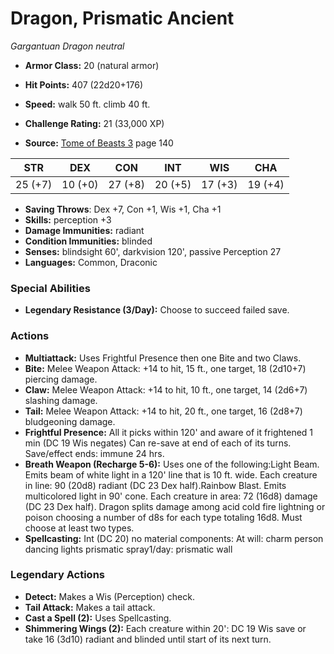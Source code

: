 # Dragon, Prismatic Ancient

*Gargantuan* *Dragon* *neutral*

- **Armor Class:** 20 (natural armor)
- **Hit Points:** 407 (22d20+176)
- **Speed:** walk 50 ft. climb 40 ft.

- **Challenge Rating:** 21 (33,000 XP)
- **Source:** [Tome of Beasts 3](https://koboldpress.com/kpstore/product/tome-of-beasts-3-for-5th-edition/) page 140

| STR | DEX | CON | INT | WIS | CHA |
| --- | --- | --- | --- | --- | --- |
| 25 (+7) | 10 (+0) | 27 (+8) | 20 (+5) | 17 (+3) | 19 (+4) |

- **Saving Throws**: Dex +7, Con +1, Wis +1, Cha +1
- **Skills:** perception +3
- **Damage Immunities:** radiant
- **Condition Immunities:** blinded
- **Senses:** blindsight 60', darkvision 120', passive Perception 27
- **Languages:** Common, Draconic

### Special Abilities

- **Legendary Resistance (3/Day):** Choose to succeed failed save.

### Actions

- **Multiattack:** Uses Frightful Presence then one Bite and two Claws.
- **Bite:** Melee Weapon Attack: +14 to hit, 15 ft., one target, 18 (2d10+7) piercing damage.
- **Claw:** Melee Weapon Attack: +14 to hit, 10 ft., one target, 14 (2d6+7) slashing damage.
- **Tail:** Melee Weapon Attack: +14 to hit, 20 ft., one target, 16 (2d8+7) bludgeoning damage.
- **Frightful Presence:** All it picks within 120' and aware of it frightened 1 min (DC 19 Wis negates) Can re-save at end of each of its turns. Save/effect ends: immune 24 hrs.
- **Breath Weapon (Recharge 5-6):** Uses one of the following:Light Beam. Emits beam of white light in a 120' line that is 10 ft. wide. Each creature in line: 90 (20d8) radiant (DC 23 Dex half).Rainbow Blast. Emits multicolored light in 90' cone. Each creature in area: 72 (16d8) damage (DC 23 Dex half). Dragon splits damage among acid cold fire lightning or poison choosing a number of d8s for each type totaling 16d8. Must choose at least two types.
- **Spellcasting:** Int (DC 20) no material components: At will: charm person dancing lights prismatic spray1/day: prismatic wall



### Legendary Actions

- **Detect:** Makes a Wis (Perception) check.
- **Tail Attack:** Makes a tail attack.
- **Cast a Spell (2):** Uses Spellcasting.
- **Shimmering Wings (2):** Each creature within 20': DC 19 Wis save or take 16 (3d10) radiant and blinded until start of its next turn.
